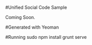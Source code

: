 #Unified Social Code Sample

Coming Soon.

#Generated with Yeoman


#Running
sudo npm install
grunt serve